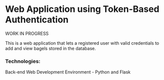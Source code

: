 # Web Application using Token-Based Authentication 

WORK IN PROGRESS

This is a web application that lets a registered user with valid credentials to add and view bagels stored in the database.

### Technologies:

Back-end Web Development Environment - Python and Flask
